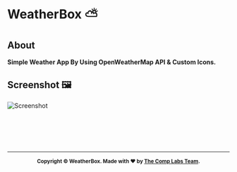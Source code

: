 # WeatherBox ⛅

## About
**Simple Weather App By Using OpenWeatherMap API & Custom Icons.**

## Screenshot 🖼️
![Screenshot](https://user-images.githubusercontent.com/91307601/166142269-185b829d-ee9f-4ee5-9c1f-8aa5ccdc661e.jpg)

<br>
</br>
<br>
</br>
<hr>
<footer>
  <p align="center" style="font-size: smaller;">
    <b>
    Copyright © WeatherBox. Made with <span>❤</span> by <a href="https://complabs.in" target="_blank">The Comp Labs Team</a>.
    </b>
  </p>
</footer>
